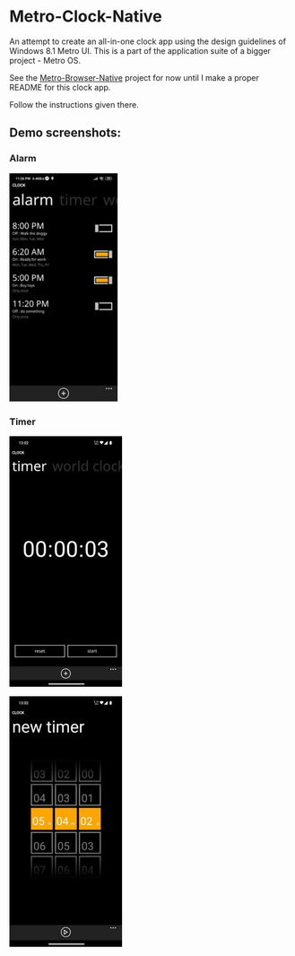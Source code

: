 # Metro-Clock-Native

An attempt to create an all-in-one clock app using the design guidelines of Windows 8.1 Metro UI. This is a part of the application suite of a bigger project - Metro OS.

See the [Metro-Browser-Native](https://github.com/god-s-perfect-idiot/metro-browser-native) project for now until I make a proper README for this clock app.

Follow the instructions given there.

## Demo screenshots:

### Alarm
![Alarm screen](./screenshots/alarm-demo.jpg)

### Timer
![Timer screen 1](./screenshots/timer-demo-1.jpg)

![Timer screen 2](./screenshots/timer-demo-2.jpg)